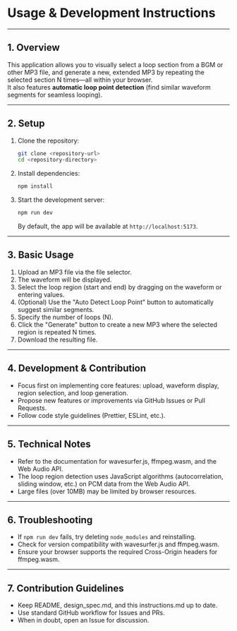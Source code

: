 # Usage & Development Instructions

---

## 1. Overview

This application allows you to visually select a loop section from a BGM or other MP3 file, and generate a new, extended MP3 by repeating the selected section N times—all within your browser.  
It also features **automatic loop point detection** (find similar waveform segments for seamless looping).

---

## 2. Setup

1. Clone the repository:
    ```bash
    git clone <repository-url>
    cd <repository-directory>
    ```
2. Install dependencies:
    ```bash
    npm install
    ```
3. Start the development server:
    ```bash
    npm run dev
    ```
    By default, the app will be available at `http://localhost:5173`.

---

## 3. Basic Usage

1. Upload an MP3 file via the file selector.
2. The waveform will be displayed.
3. Select the loop region (start and end) by dragging on the waveform or entering values.
4. (Optional) Use the "Auto Detect Loop Point" button to automatically suggest similar segments.
5. Specify the number of loops (N).
6. Click the "Generate" button to create a new MP3 where the selected region is repeated N times.
7. Download the resulting file.

---

## 4. Development & Contribution

- Focus first on implementing core features: upload, waveform display, region selection, and loop generation.
- Propose new features or improvements via GitHub Issues or Pull Requests.
- Follow code style guidelines (Prettier, ESLint, etc.).

---

## 5. Technical Notes

- Refer to the documentation for wavesurfer.js, ffmpeg.wasm, and the Web Audio API.
- The loop region detection uses JavaScript algorithms (autocorrelation, sliding window, etc.) on PCM data from the Web Audio API.
- Large files (over 10MB) may be limited by browser resources.

---

## 6. Troubleshooting

- If `npm run dev` fails, try deleting `node_modules` and reinstalling.
- Check for version compatibility with wavesurfer.js and ffmpeg.wasm.
- Ensure your browser supports the required Cross-Origin headers for ffmpeg.wasm.

---

## 7. Contribution Guidelines

- Keep README, design_spec.md, and this instructions.md up to date.
- Use standard GitHub workflow for Issues and PRs.
- When in doubt, open an Issue for discussion.
